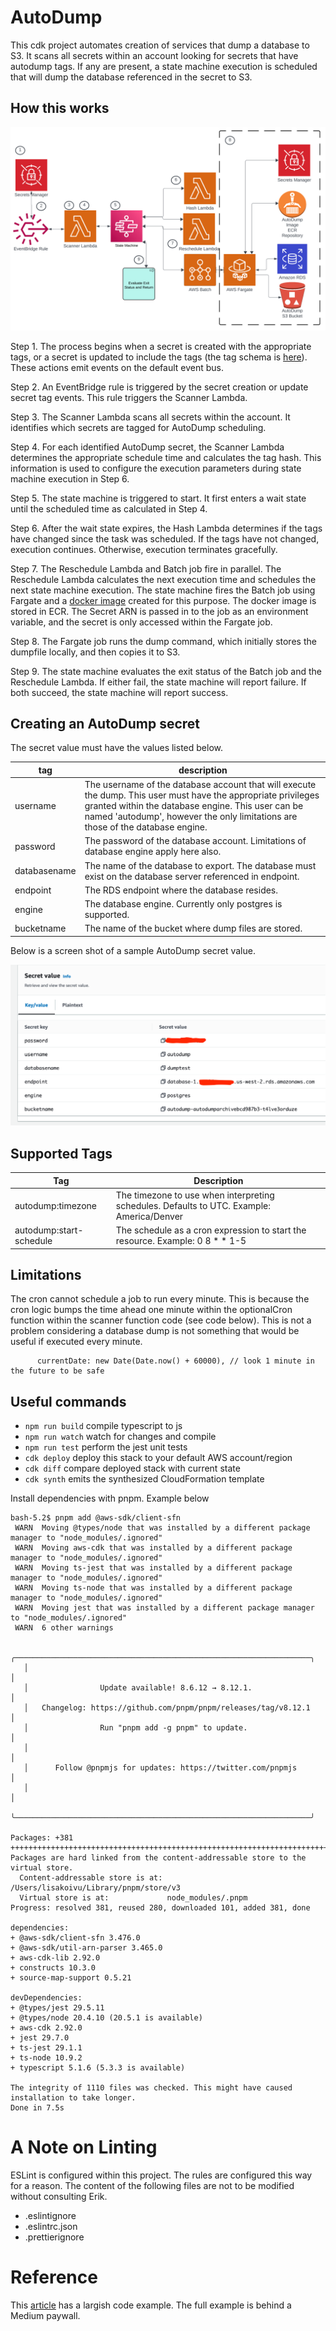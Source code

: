 # AutoDump

This cdk project automates creation of services that dump a database to S3. It scans all secrets within an account looking for secrets that have autodump tags. If any are present, a state machine execution is scheduled that will dump the database referenced in the secret to S3.

## How this works

![img.png](img/img.png)


Step 1. The process begins when a secret is created with the appropriate tags, or a secret is updated to include the tags (the tag schema is [here](#supported-tags)). These actions emit events on the default event bus.

Step 2. An EventBridge rule is triggered by the secret creation or update secret tag events. This rule triggers the Scanner Lambda.

Step 3. The Scanner Lambda scans all secrets within the account. It identifies which secrets are tagged for AutoDump scheduling.

Step 4. For each identified AutoDump secret, the Scanner Lambda determines the appropriate schedule time and calculates the tag hash. This information is used to configure the execution parameters during state machine execution in Step 6.

Step 5. The state machine is triggered to start. It first enters a wait state until the scheduled time as calculated in Step 4. 

Step 6. After the wait state expires, the Hash Lambda determines if the tags have changed since the task was scheduled. If the tags have not changed, execution continues. Otherwise, execution terminates gracefully.

Step 7. The Reschedule Lambda and Batch job fire in parallel. The Reschedule Lambda calculates the next execution time and schedules the next state machine execution. The state machine fires the Batch job using Fargate and a [docker image](https://github.com/truemark/autodump-docker) created for this purpose. The docker image is stored in ECR. The Secret ARN is passed in to the job as an environment variable, and the secret is only accessed within the Fargate job.

Step 8. The Fargate job runs the dump command, which initially stores the dumpfile locally, and then copies it to S3.

Step 9. The state machine evaluates the exit status of the Batch job and the Reschedule Lambda. If either fail, the state machine will report failure. If both succeed, the state machine will report success. 

## Creating an AutoDump secret

The secret value must have the values listed below.

| tag          | description                                                                                                                                                                                                                                           | 
|--------------|-------------------------------------------------------------------------------------------------------------------------------------------------------------------------------------------------------------------------------------------------------|
| username     | The username of the database account that will execute the dump. This user must have the appropriate privileges granted within the database engine. This user can be named 'autodump', however the only limitations are those of the database engine. |
| password     | The password of the database account. Limitations of database engine apply here also.                                                                                                                                                                 |
| databasename | The name of the database to export. The database must exist on the database server referenced in endpoint.                                                                                                                                            |
| endpoint     | The RDS endpoint where the database resides.                                                                                                                                                                                                          |
| engine       | The database engine. Currently only postgres is supported.                                                                                                                                                                                            |
| bucketname   | The name of the bucket where dump files are stored.                                                                                                                                                                                                   |

Below is a screen shot of a sample AutoDump secret value.

![img.png](img/img2.png)
## Supported Tags

| Tag                     | Description                                                                                                        |
|-------------------------|--------------------------------------------------------------------------------------------------------------------|
| autodump:timezone       | The timezone to use when interpreting schedules. Defaults to UTC. Example: America/Denver                          |
| autodump:start-schedule | The schedule as a cron expression to start the resource. Example: 0 8 * * 1-5      

## Limitations
The cron cannot schedule a job to run every minute. This is because the cron logic bumps the time ahead one minute within the optionalCron function within the scanner function code (see code below). This is not a problem considering a database dump is not something that would be useful if executed every minute. 

```
      currentDate: new Date(Date.now() + 60000), // look 1 minute in the future to be safe
```

## Useful commands

-   `npm run build` compile typescript to js
-   `npm run watch` watch for changes and compile
-   `npm run test` perform the jest unit tests
-   `cdk deploy` deploy this stack to your default AWS account/region
-   `cdk diff` compare deployed stack with current state
-   `cdk synth` emits the synthesized CloudFormation template

Install dependencies with pnpm. Example below

```agsl
bash-5.2$ pnpm add @aws-sdk/client-sfn
 WARN  Moving @types/node that was installed by a different package manager to "node_modules/.ignored"
 WARN  Moving aws-cdk that was installed by a different package manager to "node_modules/.ignored"
 WARN  Moving ts-jest that was installed by a different package manager to "node_modules/.ignored"
 WARN  Moving ts-node that was installed by a different package manager to "node_modules/.ignored"
 WARN  Moving jest that was installed by a different package manager to "node_modules/.ignored"
 WARN  6 other warnings

   ╭──────────────────────────────────────────────────────────────────╮
   │                                                                  │
   │                Update available! 8.6.12 → 8.12.1.                │
   │   Changelog: https://github.com/pnpm/pnpm/releases/tag/v8.12.1   │
   │                Run "pnpm add -g pnpm" to update.                 │
   │                                                                  │
   │      Follow @pnpmjs for updates: https://twitter.com/pnpmjs      │
   │                                                                  │
   ╰──────────────────────────────────────────────────────────────────╯

Packages: +381
++++++++++++++++++++++++++++++++++++++++++++++++++++++++++++++++++++++++++++++++++++++++++++++++++++++++++
Packages are hard linked from the content-addressable store to the virtual store.
  Content-addressable store is at: /Users/lisakoivu/Library/pnpm/store/v3
  Virtual store is at:             node_modules/.pnpm
Progress: resolved 381, reused 280, downloaded 101, added 381, done

dependencies:
+ @aws-sdk/client-sfn 3.476.0
+ @aws-sdk/util-arn-parser 3.465.0
+ aws-cdk-lib 2.92.0
+ constructs 10.3.0
+ source-map-support 0.5.21

devDependencies:
+ @types/jest 29.5.11
+ @types/node 20.4.10 (20.5.1 is available)
+ aws-cdk 2.92.0
+ jest 29.7.0
+ ts-jest 29.1.1
+ ts-node 10.9.2
+ typescript 5.1.6 (5.3.3 is available)

The integrity of 1110 files was checked. This might have caused installation to take longer.
Done in 7.5s

```

# A Note on Linting

ESLint is configured within this project. The rules are configured this way for a reason. The content of the following files are not to be modified without consulting Erik.

-   .eslintignore
-   .eslintrc.json
-   .prettierignore

# Reference

This [article](https://medium.com/tysonworks/manage-batch-jobs-with-aws-batch-1f91229b1b6e) has a largish code example. The full example is behind a Medium paywall.

